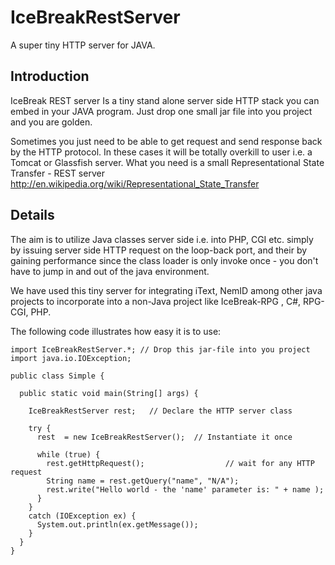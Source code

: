 # IceBreakRestServer
A super tiny HTTP server for JAVA.


## Introduction

IceBreak REST server Is a tiny stand alone server side HTTP stack you can embed in your JAVA program. Just drop one small jar file into you project and you are golden.

Sometimes you just need to be able to get request and send response back by the HTTP protocol. In these cases it will be totally overkill to user i.e. a Tomcat or Glassfish server. What you need is a small Representational State Transfer - REST server http://en.wikipedia.org/wiki/Representational_State_Transfer


## Details

The aim is to utilize Java classes server side i.e. into PHP, CGI etc. simply by issuing server side HTTP request on the loop-back port, and their by gaining performance since the class loader is only invoke once - you don't have to jump in and out of the java environment.

We have used this tiny server for integrating iText, NemID among other java projects to incorporate into a non-Java project like IceBreak-RPG , C#, RPG-CGI, PHP.

The following code illustrates how easy it is to use:

```
import IceBreakRestServer.*; // Drop this jar-file into you project
import java.io.IOException;

public class Simple {

  public static void main(String[] args) {

    IceBreakRestServer rest;   // Declare the HTTP server class

    try { 
      rest  = new IceBreakRestServer();  // Instantiate it once

      while (true) {
        rest.getHttpRequest();                  // wait for any HTTP request 
        String name = rest.getQuery("name", "N/A");
        rest.write("Hello world - the 'name' parameter is: " + name );
      }
    }
    catch (IOException ex) {
      System.out.println(ex.getMessage());
    }
  }
}
```
